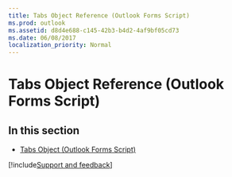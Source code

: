 ```yaml
---
title: Tabs Object Reference (Outlook Forms Script)
ms.prod: outlook
ms.assetid: d8d4e688-c145-42b3-b4d2-4af9bf05cd73
ms.date: 06/08/2017
localization_priority: Normal
---
```



# Tabs Object Reference (Outlook Forms Script)

## In this section


- [Tabs Object (Outlook Forms Script)](Outlook.tabs.md)
    


[!include[Support and feedback](~/includes/feedback-boilerplate.md)]
